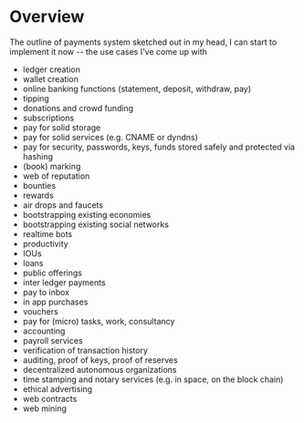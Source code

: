 # Overview

The outline of payments system sketched out in my head, I can start to implement it now -- the use cases I've come up with

* ledger creation
* wallet creation
* online banking functions \(statement, deposit, withdraw, pay\)
* tipping
* donations and crowd funding
* subscriptions
* pay for solid storage
* pay for solid services \(e.g. CNAME or dyndns\)
* pay for security, passwords, keys, funds stored safely and protected via hashing
* \(book\) marking
* web of reputation
* bounties
* rewards
* air drops and faucets
* bootstrapping existing economies
* bootstrapping existing social networks
* realtime bots
* productivity
* IOUs
* loans
* public offerings
* inter ledger payments
* pay to inbox
* in app purchases
* vouchers
* pay for \(micro\) tasks, work, consultancy
* accounting
* payroll services
* verification of transaction history
* auditing, proof of keys, proof of reserves
* decentralized autonomous organizations
* time stamping and notary services \(e.g. in space, on the block chain\)
* ethical advertising 
* web contracts
* web mining



